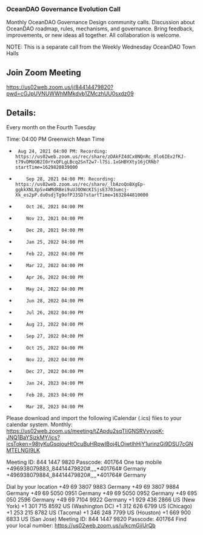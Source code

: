 ### OceanDAO Governance Evolution Call

Monthly OceanDAO Governance Design community calls. Discussion about OceanDAO roadmap, rules, mechanisms, and governance. Bring feedback, improvements, or new ideas all together. All collaboration is welcome.


NOTE: This is a separate call from the Weekly Wednesday OceanDAO Town Halls 

## Join Zoom Meeting

https://us02web.zoom.us/j/84414479820?pwd=cGJpUVNUWWhMMkdvb1ZMczhUU0sxdz09

## Details:

Every month on the Fourth Tuesday

Time: 04:00 PM Greenwich Mean Time
   *      Aug 24, 2021 04:00 PM: Recording: https://us02web.zoom.us/rec/share/zDAkFZ4dCx0NQnRc_0lo6IEx2fKJ-t79vDMUOB2I0rYxQFLgLBcq2SnT2w7-l7Si.1xGHBYXty16jCRNb?startTime=1629820839000
*         Sep 28, 2021 04:00 PM: Recording: https://us02web.zoom.us/rec/share/_lbAzoQoBXgEp-ggkkXNLXpSv4WMdRBei9uUJOOWcKISjsE3703uecj-Xk_es2pP.du0sdjTg9ofPJ3SD?startTime=1632844810000
*         Oct 26, 2021 04:00 PM
*         Nov 23, 2021 04:00 PM
*         Dec 28, 2021 04:00 PM
*         Jan 25, 2022 04:00 PM
*         Feb 22, 2022 04:00 PM
*         Mar 22, 2022 04:00 PM
*         Apr 26, 2022 04:00 PM
*         May 24, 2022 04:00 PM
*         Jun 28, 2022 04:00 PM
*         Jul 26, 2022 04:00 PM
*         Aug 23, 2022 04:00 PM
*         Sep 27, 2022 04:00 PM
*         Oct 25, 2022 04:00 PM
*         Nov 22, 2022 04:00 PM
*         Dec 27, 2022 04:00 PM
*         Jan 24, 2023 04:00 PM
*         Feb 28, 2023 04:00 PM
*         Mar 28, 2023 04:00 PM

Please download and import the following iCalendar (.ics) files to your calendar system.
Monthly: https://us02web.zoom.us/meeting/tZApdu2sqTIiGNSRVvyopK-JNQ1BaYSjzkMY/ics?icsToken=98tyKuGsqjouHtOcuBuHRpwIBoj4LOjwtlhHjY1urinzGi9DSU7cGNMTELNGI9LK



Meeting ID: 844 1447 9820
Passcode: 401764
One tap mobile
+496938079883,,84414479820#,,,,*401764# Germany
+496938079884,,84414479820#,,,,*401764# Germany

Dial by your location
        +49 69 3807 9883 Germany
        +49 69 3807 9884 Germany
        +49 69 5050 0951 Germany
        +49 69 5050 0952 Germany
        +49 695 050 2596 Germany
        +49 69 7104 9922 Germany
        +1 929 436 2866 US (New York)
        +1 301 715 8592 US (Washington DC)
        +1 312 626 6799 US (Chicago)
        +1 253 215 8782 US (Tacoma)
        +1 346 248 7799 US (Houston)
        +1 669 900 6833 US (San Jose)
Meeting ID: 844 1447 9820
Passcode: 401764
Find your local number: https://us02web.zoom.us/u/kcmGiiUrQb



